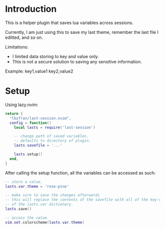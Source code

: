
# Introduction

This is a helper plugin that saves lua variables across sessions.

Currently, I am just using this to save my last theme,
remember the last file I editted, and so on.

Limitations:
- I limited data storing to key and value only.
- This is not a secure solution to saving any sensitive information.

Example:
key1,value1
key2,value2

# Setup

Using lazy.nvim:
```lua
return {
  "lbzfran/last-session.nvim",
  config = function()
    local lasts = require('last-session')

    -- change path of saved variables.
    -- defaults to directory of plugin.
    lasts.savefile = '...'

    lasts.setup()
  end,
}
```

After calling the setup function, all the variables can be accessed as such:
```lua
-- store a value.
lasts.var.theme = 'rose-pine'

-- make sure to save the changes afterwards
-- this will replace the contents of the savefile with all of the key-value pairs
-- of the lasts.var dictionary.
lasts.save()

-- access the value.
vim.set.colorscheme(lasts.var.theme)
```
